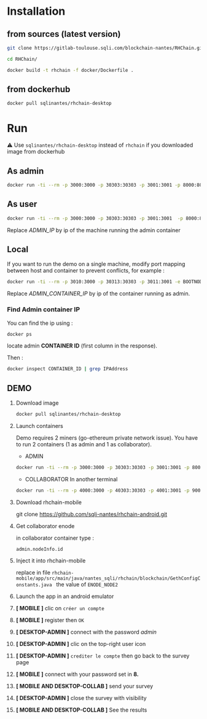 # Installation

## from sources (latest version)

```bash
git clone https://gitlab-toulouse.sqli.com/blockchain-nantes/RHChain.git

cd RHChain/

docker build -t rhchain -f docker/Dockerfile .

```

## from dockerhub 

```bash
docker pull sqlinantes/rhchain-desktop
```

# Run

:warning: Use ```sqlinantes/rhchain-desktop``` instead of ```rhchain``` if you downloaded image from dockerhub

## As admin

```bash
docker run -ti --rm -p 3000:3000 -p 30303:30303 -p 3001:3001 -p 8000:8000 rhchain
```


## As user

```bash
docker run -ti --rm -p 3000:3000 -p 30303:30303 -p 3001:3001  -p 8000:8000 -e BOOTNODE="ADMIN_IP" rhchain
```

Replace *ADMIN_IP* by ip of the machine running the admin container

## Local 

If you want to run the demo on a single machine, modify port mapping between host and container to prevent conflicts, for example : 

```bash
docker run -ti --rm -p 3010:3000 -p 30313:30303 -p 3011:3001 -e BOOTNODE="ADMIN_CONTAINER_IP" rhchain
```

Replace *ADMIN_CONTAINER_IP* by ip of the container running as admin.

### Find Admin container IP

You can find the ip using :
```bash
docker ps
```
locate admin **CONTAINER ID** (first column in the response).

Then :
```bash
docker inspect CONTAINER_ID | grep IPAddress
```


## DEMO

1. Download image 
    
    ```bash
    docker pull sqlinantes/rhchain-desktop
    ```

2. Launch containers

    Demo requires 2 miners (go-ethereum private network issue). You have to run 2 containers (1 as admin and 1 as collaborator).

    * ADMIN

    ```bash
    docker run -ti --rm -p 3000:3000 -p 30303:30303 -p 3001:3001 -p 8000:8000  sqlinantes/rhchain-desktop
    ```

    * COLLABORATOR
    In another terminal

    ```bash
    docker run -ti --rm -p 4000:3000 -p 40303:30303 -p 4001:3001 -p 9000:8000 -e BOOTNODE="172.17.0.2" sqlinantes/rhchain-desktop
    ```

3. Download rhchain-mobile

    git clone https://github.com/sqli-nantes/rhchain-android.git

4. Get collaborator enode

    in collaborator container type :
    ```
    admin.nodeInfo.id
    ```

5. Inject it into rhchain-mobile

    replace in file ```rhchain-mobile/app/src/main/java/nantes_sqli/rhchain/blockchain/GethConfigConstants.java ```
    the value of ```ENODE_NODE2```

6. Launch the app in an android emulator
7. **[ MOBILE ]** clic on ```créer un compte```
8. **[ MOBILE ]** register then ```OK```
9. **[ DESKTOP-ADMIN ]** connect with the password *admin*
10. **[ DESKTOP-ADMIN ]** clic on the top-right user icon 
11. **[ DESKTOP-ADMIN ]** ```crediter le compte``` then go back to the survey page
12. **[ MOBILE ]** connect with your password set in **8.**
13. **[ MOBILE AND DESKTOP-COLLAB ]** send your survey
14. **[ DESKTOP-ADMIN ]** close the survey with visibility
15. **[ MOBILE AND DESKTOP-COLLAB ]** See the results


